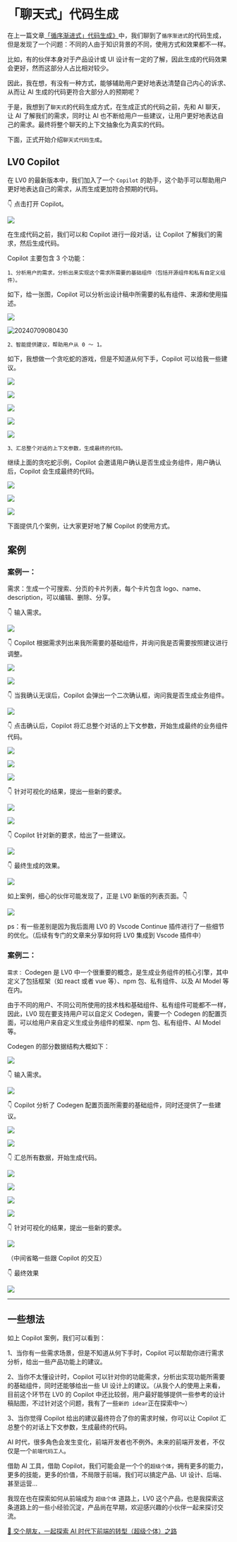 # 「聊天式」代码生成

在上一篇文章[「循序渐进式」代码生成》](/guide/advanced-improvement/ai-product/step-by-step)中，我们聊到了`循序渐进式`的代码生成，但是发现了一个问题：不同的人由于知识背景的不同，使用方式和效果都不一样。

比如，有的伙伴本身对于产品设计或 UI 设计有一定的了解，因此生成的代码效果会更好，然而这部分人占比相对较少。

因此，我在想，有没有一种方式，能够辅助用户更好地表达清楚自己内心的诉求、从而让 AI 生成的代码更符合大部分人的预期呢？

于是，我想到了`聊天式`的代码生成方式，在生成正式的代码之前，先和 AI 聊天，让 AI 了解我们的需求，同时让 AI 也不断给用户一些建议，让用户更好地表达自己的需求。最终将整个聊天的上下文抽象化为真实的代码。

下面，正式开始介绍`聊天式代码生成`。

## LV0 Copilot

在 LV0 的最新版本中，我们加入了一个 `Copilot` 的助手，这个助手可以帮助用户更好地表达自己的需求，从而生成更加符合预期的代码。

👇 点击打开 Copilot。

![](https://lvjishupai.oss-cn-beijing.aliyuncs.com/20240709075830.png)

在生成代码之前，我们可以和 Copilot 进行一段对话，让 Copilot 了解我们的需求，然后生成代码。

Copilot 主要包含 3 个功能：

`1、分析用户的需求，分析出来实现这个需求所需要的基础组件（包括开源组件和私有自定义组件）。`

如下，给一张图，Copilot 可以分析出设计稿中所需要的私有组件、来源和使用描述。

![](https://lvjishupai.oss-cn-beijing.aliyuncs.com/20240709080121.png)

![20240709080430](https://lvjishupai.oss-cn-beijing.aliyuncs.com/20240709080430.png)

`2、智能提供建议，帮助用户从 0 ～ 1。`

如下，我想做一个贪吃蛇的游戏，但是不知道从何下手，Copilot 可以给我一些建议。

![](https://lvjishupai.oss-cn-beijing.aliyuncs.com/20240709080649.png)

![](https://lvjishupai.oss-cn-beijing.aliyuncs.com/20240709080732.png)

![](https://lvjishupai.oss-cn-beijing.aliyuncs.com/20240709080832.png)

![](https://lvjishupai.oss-cn-beijing.aliyuncs.com/20240709080937.png)

![](https://lvjishupai.oss-cn-beijing.aliyuncs.com/20240709081018.png)

`3、汇总整个对话的上下文参数，生成最终的代码。`

继续上面的贪吃蛇示例，Copilot 会邀请用户确认是否生成业务组件，用户确认后，Copilot 会生成最终的代码。

![](https://lvjishupai.oss-cn-beijing.aliyuncs.com/20240709081225.png)

![](https://lvjishupai.oss-cn-beijing.aliyuncs.com/20240709081345.png)

![](https://lvjishupai.oss-cn-beijing.aliyuncs.com/20240709081749.png)

下面提供几个案例，让大家更好地了解 Copilot 的使用方式。

## 案例

### 案例一：

需求：生成一个可搜索、分页的卡片列表，每个卡片包含 logo、name、description，可以编辑、删除、分享。

👇 输入需求。

![](https://lvjishupai.oss-cn-beijing.aliyuncs.com/20240709082441.png)

👇 Copilot 根据需求列出来我所需要的基础组件，并询问我是否需要按照建议进行调整。

![](https://lvjishupai.oss-cn-beijing.aliyuncs.com/20240709082615.png)

![](https://lvjishupai.oss-cn-beijing.aliyuncs.com/20240709082646.png)

👇 当我确认无误后，Copilot 会弹出一个二次确认框，询问我是否生成业务组件。

![](https://lvjishupai.oss-cn-beijing.aliyuncs.com/20240709082909.png)

👇 点击确认后，Copilot 将汇总整个对话的上下文参数，开始生成最终的业务组件代码。

![](https://lvjishupai.oss-cn-beijing.aliyuncs.com/20240709221342.png)

![](https://lvjishupai.oss-cn-beijing.aliyuncs.com/20240709221537.png)

![](https://lvjishupai.oss-cn-beijing.aliyuncs.com/20240709221619.png)

👇 针对可视化的结果，提出一些新的要求。

![](https://lvjishupai.oss-cn-beijing.aliyuncs.com/20240709221730.png)

![](https://lvjishupai.oss-cn-beijing.aliyuncs.com/20240709222008.png)

👇 Copilot 针对新的要求，给出了一些建议。

![](https://lvjishupai.oss-cn-beijing.aliyuncs.com/20240709222057.png)

👇 最终生成的效果。

![](https://lvjishupai.oss-cn-beijing.aliyuncs.com/20240709222342.png)

如上案例，细心的伙伴可能发现了，正是 LV0 新版的列表页面。👇

![](https://lvjishupai.oss-cn-beijing.aliyuncs.com/20240709222827.png)

ps：有一些差别是因为我后面用 LV0 的 Vscode Continue 插件进行了一些细节的优化。（后续有专门的文章来分享如何将 LV0 集成到 Vscode 插件中）

### 案例二：

`需求：` Codegen 是 LV0 中一个很重要的概念，是生成业务组件的核心引擎，其中定义了包括框架（如 react 或者 vue 等）、npm 包、私有组件、以及 AI Model 等在内。

由于不同的用户、不同公司所使用的技术栈和基础组件、私有组件可能都不一样，因此，LV0 现在要支持用户可以自定义 Codegen，需要一个 Codegen 的配置页面，可以给用户来自定义生成业务组件的框架、npm 包、私有组件、AI Model 等。

Codegen 的部分数据结构大概如下：

![](https://lvjishupai.oss-cn-beijing.aliyuncs.com/20240709233301.png)

👇 输入需求。

![](https://lvjishupai.oss-cn-beijing.aliyuncs.com/20240709232503.png)

👇 Copilot 分析了 Codegen 配置页面所需要的基础组件，同时还提供了一些建议。

![](https://lvjishupai.oss-cn-beijing.aliyuncs.com/20240709233041.png)

![](https://lvjishupai.oss-cn-beijing.aliyuncs.com/20240709233816.png)

👇 汇总所有数据，开始生成代码。

![](https://lvjishupai.oss-cn-beijing.aliyuncs.com/20240709233925.png)

![](https://lvjishupai.oss-cn-beijing.aliyuncs.com/20240709233955.png)

![](https://lvjishupai.oss-cn-beijing.aliyuncs.com/20240709234054.png)

![](https://lvjishupai.oss-cn-beijing.aliyuncs.com/20240709234222.png)

👇 针对可视化的结果，提出一些新的要求。

![](https://lvjishupai.oss-cn-beijing.aliyuncs.com/20240709234424.png)

（中间省略一些跟 Copilot 的交互）

👇 最终效果

![](https://lvjishupai.oss-cn-beijing.aliyuncs.com/20240709235300.png)

---

## 一些想法

如上 Copilot 案例，我们可以看到：

1、当你有一些需求场景，但是不知道从何下手时，Copilot 可以帮助你进行需求分析，给出一些产品功能上的建议。

2、当你不太懂设计时，Copilot 可以针对你的功能需求，分析出实现功能所需要的基础组件，同时还能够给出一些 UI 设计上的建议。（从我个人的使用上来看，目前这个环节在 LV0 的 Copilot 中还比较弱，用户最好能够提供一些参考的设计稿贴图，不过针对这个问题，我有了一些`新的 idear`正在探索中～）

3、当你觉得 Copilot 给出的建议最终符合了你的需求时候，你可以让 Copilot 汇总整个的对话上下文参数，生成最终的代码。

AI 时代，很多角色会发生变化，前端开发者也不例外。未来的前端开发者，不仅仅是一个`前端代码工人`。

借助 AI 工具，借助 Copilot，我们可能会是一个个的`超级个体`，拥有更多的能力，更多的技能，更多的价值，不局限于前端，我们可以搞定产品、UI 设计、后端、甚至运营...

我现在也在探索如何从前端成为 `超级个体` 道路上，LV0 这个产品，也是我探索这条道路上的一些小经验沉淀，产品尚在早期，欢迎感兴趣的小伙伴一起来探讨交流。

[👬 交个朋友，一起探索 AI 时代下前端的转型（超级个体）之路](/me)

